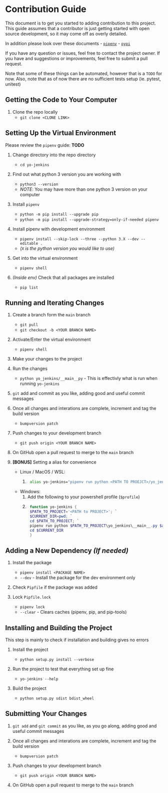 # Contribution Guide

This document is to get you started to adding contribution to this project.
This guide assumes that a contributor is just getting started with open source
development, so it may come off as overly detailed.

In addition please look over these documents
    - [`pipenv`](pipenv.md)
    - [`pypi`](pypi.md)

If you have any question or issues, feel free to contact the project owner.
If you have and suggestions or improvements, feel free to submit a pull request.

Note that some of these things can be automated, however that is a `TODO` for now.
Also, note that as of now there are no sufficient tests setup (ie. pytest, unitest)


## Getting the Code to Your Computer
1. Clone the repo locally
    - `git clone <CLONE LINK>`


## Setting Up the Virtual Environment

Please review the `pipenv` guide: **TODO**

1. Change directory into the repo directory
    - `cd yo-jenkins`

2. Find out what python 3 version you are working with
    - `python3 --version`
    - *NOTE*: You may have more than one python 3 version on your computer

3. Install `pipenv`
    - `python -m pip install --upgrade pip`
    - `python -m pip install --upgrade-strategy=only-if-needed pipenv`

4. Install pipenv with development environment
    - `pipenv install --skip-lock --three --python 3.X --dev --editable .`
    -  _(`X` is the python version you would like to use)_

5. Get into the virtual environment
    - `pipenv shell`

6. *(Inside env)* Check that all packages are installed
    - `pip list`


## Running and Iterating Changes
1. Create a branch form the `main` branch
    - `git pull`
    - `git checkout -b <YOUR BRANCH NAME>`

2. Activate/Enter the virtual environment
    - `pipenv shell`

3. Make your changes to the project

4. Run the changes
    - `python yo_jenkins/__main__py` - This is effectivly what is run when running `yo-jenkins`

5. `git` add and commit as you like, adding good and useful commit messages

6. Once all changes and interations are complete, increment and tag the build version
    - `bumpversion patch`

6. Push changes to your development branch
    - `git push origin <YOUR BRANCH NAME>`

7. On GitHub open a pull request to merge to the `main` branch


8. **[BONUS]** Setting a alias for convenience
    - Linux / MacOS / WSL:
        1. ```bash
            alias yo-jenkins="pipenv run python <PATH TO PROEJCT>/yo_jenkins/__main__.py"
            ```
    - Windows:
        1. Add the following to your powershell profile (`$profile`)
        2. ```powershell
            function yo-jenkins {
            $PATH_TO_PROJECT='<PATH to PROJECT>'; `
            $CURRENT_DIR=pwd; `
            cd $PATH_TO_PROJECT; `
            pipenv run python $PATH_TO_PROJECT\yo_jenkins\__main__.py $args; `
            cd $CURRENT_DIR
            }
            ```

## Adding a New Dependency *(If needed)*

1. Install the package
    -  `pipenv install <PACKAGE NAME>`
    - `--dev` - Install the package for the dev environment only

2. Check `Pipfile` if the package was added
2. Lock `Pipfile.lock`
    - `pipenv lock`
    - `--clear` - Clears caches (pipenv, pip, and pip-tools)

## Installing and Building the Project

This step is mainly to check if installation and building gives no errors

1. Install the project
    - `python setup.py install --verbose`

2. Run the project to test that everything set up fine
    - `yo-jenkins --help`

3. Build the project
    - `python setup.py sdist bdist_wheel`


## Submitting Your Changes

1. `git add` and `git commit` as you like, as you go along, adding good and useful commit messages

2. Once all changes and interations are complete, increment and tag the build version
    - `bumpversion patch`

3. Push changes to your development branch
    - `git push origin <YOUR BRANCH NAME>`

4. On GitHub open a pull request to merge to the `main` branch
